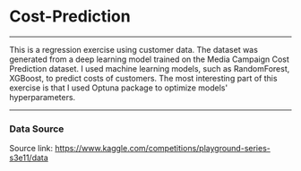 # Cost-Prediction

---

This is a regression exercise using customer data. The dataset was generated from a deep learning model trained on the Media Campaign Cost Prediction dataset. I used machine learning models, such as RandomForest, XGBoost, to predict costs of customers. The most interesting part of this exercise is that I used Optuna package to optimize models' hyperparameters.

---
### Data Source
Source link: https://www.kaggle.com/competitions/playground-series-s3e11/data
